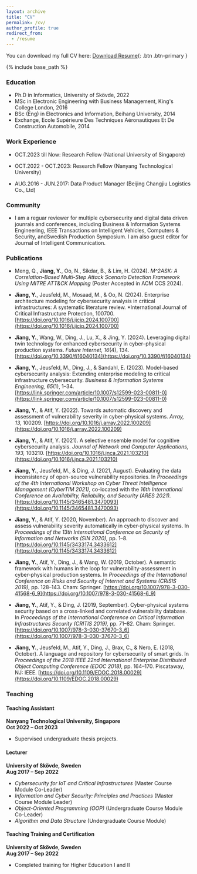 ```yaml
---
layout: archive
title: "CV"
permalink: /cv/
author_profile: true
redirect_from:
  - /resume
---
```


You can download my full CV here: [Download Resume]([path-to-your-resume/resume.pdf](https://github.com/Yuning-J/yuning-j.github.io/blob/master/files/YuningJiang_Resume.pdf)){: .btn .btn-primary }



{% include base_path %}



### Education
* Ph.D in Informatics, University of Skövde, 2022 
* MSc in Electronic Engineering with Business Management, King's College London, 2016
* BSc (Eng) in Electronics and Information, Beihang University, 2014
* Exchange, Ecole Supérieure Des Techniques Aéronautiques Et De Construction Automobile, 2014

### Work Experience
* OCT.2023 till Now: Research Fellow (National University of Singapore)

* OCT.2022 - OCT.2023: Research Fellow (Nanyang Technological University)

* AUG.2016 - JUN.2017: Data Product Manager (Beijing Changjiu Logistics Co., Ltd)

### Community 
* I am a reguar reviewer for multiple cybersecurity and digital data driven jounrals and conferences, including Business & Information Systems Engineering, IEEE Transactions on Intelligent Vehicles, Computers & Security, andSwedish Production Symposium. I am also guest editor for Journal of Intelligent Communication.

### Publications

- Meng, Q., **Jiang, Y.**, Oo, N., Sikdar, B., & Lim, H. (2024). *M^2ASK: A Correlation-Based Multi-Step Attack Scenario Detection Framework Using MITRE ATT&CK Mapping* (Poster Accepted in ACM CCS 2024).

- **Jiang, Y.**, Jeusfeld, M., Mosaad, M., & Oo, N. (2024). Enterprise architecture modeling for cybersecurity analysis in critical infrastructures: A systematic literature review. *International Journal of Critical Infrastructure Protection, 100700.[https://doi.org/10.1016/j.ijcip.2024.100700](https://doi.org/10.1016/j.ijcip.2024.100700)

- **Jiang, Y.**, Wang, W., Ding, J., Lu, X., & Jing, Y. (2024). Leveraging digital twin technology for enhanced cybersecurity in cyber–physical production systems. *Future Internet, 16*(4), 134. [https://doi.org/10.3390/fi16040134](https://doi.org/10.3390/fi16040134)

- **Jiang, Y.**, Jeusfeld, M., Ding, J., & Sandahl, E. (2023). Model-based cybersecurity analysis: Extending enterprise modeling to critical infrastructure cybersecurity. *Business & Information Systems Engineering, 65*(1), 1–34. [https://link.springer.com/article/10.1007/s12599-023-00811-0](https://link.springer.com/article/10.1007/s12599-023-00811-0)

- **Jiang, Y.**, & Atif, Y. (2022). Towards automatic discovery and assessment of vulnerability severity in cyber-physical systems. *Array, 13,* 100209. [https://doi.org/10.1016/j.array.2022.100209](https://doi.org/10.1016/j.array.2022.100209)

- **Jiang, Y.**, & Atif, Y. (2021). A selective ensemble model for cognitive cybersecurity analysis. *Journal of Network and Computer Applications, 193,* 103210. [https://doi.org/10.1016/j.jnca.2021.103210](https://doi.org/10.1016/j.jnca.2021.103210)

- **Jiang, Y.**, Jeusfeld, M., & Ding, J. (2021, August). Evaluating the data inconsistency of open-source vulnerability repositories. In *Proceedings of the 4th International Workshop on Cyber Threat Intelligence Management (CyberTIM 2021),* co-located with the *16th International Conference on Availability, Reliability, and Security (ARES 2021).*  [https://doi.org/10.1145/3465481.3470093](https://doi.org/10.1145/3465481.3470093)

- **Jiang, Y.**, & Atif, Y. (2020, November). An approach to discover and assess vulnerability severity automatically in cyber-physical systems. In *Proceedings of the 13th International Conference on Security of Information and Networks (SIN 2020),* pp. 1–8.  [https://doi.org/10.1145/3433174.3433612](https://doi.org/10.1145/3433174.3433612)

- **Jiang, Y.**, Atif, Y., Ding, J., & Wang, W. (2019, October). A semantic framework with humans in the loop for vulnerability-assessment in cyber-physical production systems. In *Proceedings of the International Conference on Risks and Security of Internet and Systems (CRiSIS 2019),* pp. 128–143. Cham: Springer. [https://doi.org/10.1007/978-3-030-41568-6_9](https://doi.org/10.1007/978-3-030-41568-6_9)

- **Jiang, Y.**, Atif, Y., & Ding, J. (2019, September). Cyber-physical systems security based on a cross-linked and correlated vulnerability database. In *Proceedings of the International Conference on Critical Information Infrastructures Security (CRITIS 2019),* pp. 71–82. Cham: Springer. [https://doi.org/10.1007/978-3-030-37670-3_6](https://doi.org/10.1007/978-3-030-37670-3_6)

- **Jiang, Y.**, Jeusfeld, M., Atif, Y., Ding, J., Brax, C., & Nero, E. (2018, October). A language and repository for cybersecurity of smart grids. In *Proceedings of the 2018 IEEE 22nd International Enterprise Distributed Object Computing Conference (EDOC 2018),* pp. 164–170. Piscataway, NJ: IEEE. [https://doi.org/10.1109/EDOC.2018.00029](https://doi.org/10.1109/EDOC.2018.00029)

  
### Teaching

#### Teaching Assistant  
**Nanyang Technological University, Singapore**  
**Oct 2022 – Oct 2023**  
- Supervised undergraduate thesis projects.

#### Lecturer  
**University of Skövde, Sweden**  
**Aug 2017 – Sep 2022**  
- *Cybersecurity for IoT and Critical Infrastructures* (Master Course Module Co-Leader)  
- *Information and Cyber Security: Principles and Practices* (Master Course Module Leader)  
- *Object-Oriented Programming (OOP)* (Undergraduate Course Module Co-Leader)  
- *Algorithm and Data Structure* (Undergraduate Course Module)  

#### Teaching Training and Certification  
**University of Skövde, Sweden**  
**Aug 2017 – Sep 2022**  
- Completed training for Higher Education I and II


  
